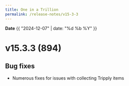 ```yaml
---
title: One in a Trillion
permalink: /release-notes/v15-3-3
---
```

**Date** {{ "2024-12-07" | date: "%d %b %Y" }}

# v15.3.3 (894)
## Bug fixes
- Numerous fixes for issues with collecting Tripply items
